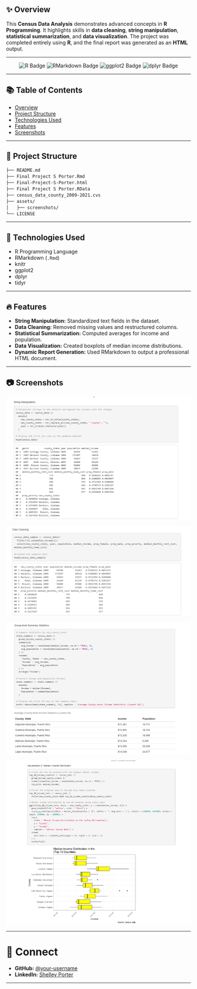 ## ✨ Overview

This **Census Data Analysis** demonstrates advanced concepts in **R Programming**. It highlights skills in **data cleaning**, **string manipulation**, **statistical summarization**, and **data visualization**. The project was completed entirely using **R**, and the final report was generated as an **HTML** output.

---

<p align="center">
  <img src="https://img.shields.io/badge/Built%20With-R-blue" alt="R Badge"/>
  <img src="https://img.shields.io/badge/Report-RMarkdown-orange" alt="RMarkdown Badge"/>
  <img src="https://img.shields.io/badge/Visualization-ggplot2-yellow" alt="ggplot2 Badge"/>
  <img src="https://img.shields.io/badge/Data%20Wrangling-dplyr-green" alt="dplyr Badge"/>
</p>

---


## 📚 Table of Contents
- [Overview](#-overview)
- [Project Structure](#-project-structure)
- [Technologies Used](#-technologies-used)
- [Features](#-features)
- [Screenshots](#-screenshots)
---

## 🐂 Project Structure

```bash
├── README.md
├── Final Project S Porter.Rmd
├── Final-Project-S-Porter.html
├── Final Project S Porter.RData
├── census_data_county_2009-2021.cvs
├── assets/
│   ├── screenshots/
└── LICENSE
```

---

## 🚀 Technologies Used

- R Programming Language
- RMarkdown (`.Rmd`)
- knitr
- ggplot2
- dplyr
- tidyr

---

## 🔥 Features

- **String Manipulation:** Standardized text fields in the dataset.
- **Data Cleaning:** Removed missing values and restructured columns.
- **Statistical Summarization:** Computed averages for income and population.
- **Data Visualization:** Created boxplots of median income distributions.
- **Dynamic Report Generation:** Used RMarkdown to output a professional HTML document.

---

## 📷 Screenshots

<p align="center">
  <img src="https://github.com/ShelleyPorter/Census-Data-Analysis/blob/main/String_Manipulation.png" alt="String Manipulation Example" width="600"/>
</p>

<p align="center">
  <img src="https://github.com/ShelleyPorter/Census-Data-Analysis/blob/main/Data_Cleaning.png" alt="Data Cleaning Example" width="600"/>
</p>

<p align="center">
  <img src="https://github.com/ShelleyPorter/Census-Data-Analysis/blob/main/Group_Level_Stats.png" alt="Summary Statistics Table" width="600"/>
</p>

<p align="center">
  <img src="https://github.com/ShelleyPorter/Census-Data-Analysis/blob/main/Median_Income.png" alt="Income Distribution Boxplot" width="600"/>
</p>

---

# 🔗 Connect

- **GitHub:** [@your-username](https://github.com/ShelleyPorter)
- **LinkedIn:** [Shelley Porter](https://www.linkedin.com/in/lashelleporter/)

---
